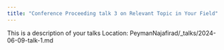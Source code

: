 ```yaml
---
title: "Conference Proceeding talk 3 on Relevant Topic in Your Field"
---
```


This is a description of your talks
Location: PeymanNajafirad/_talks/2024-06-09-talk-1.md

